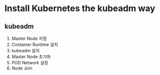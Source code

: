 # Install Kubernetes the kubeadm way

## kubeadm

1. Master Node 지정
2. Container Runtime 설치
3. kubeadm 설치
4. Master Node 초기화
5. POD Network 설정
6. Node Join
